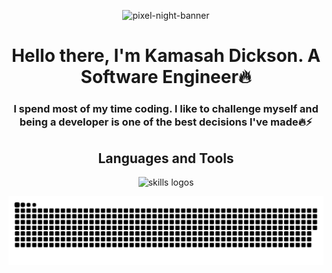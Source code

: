 <p align="center">
  <img src="https://github.com/Kamasah-Dickson/Kamasah-Dickson/assets/86136379/f0ea5680-1c02-4cd6-b3e8-ec06e282ea5f" alt="pixel-night-banner">
</p>

<h1 align="center">Hello there, I'm Kamasah Dickson. A Software Engineer🔥</h1>
<h3 align="center">I spend most of my time coding. I like to challenge myself and being a developer is one of the best decisions I've made🔥⚡</h3>

<!-- <p align="center">
  <img src="https://github-readme-stats.vercel.app/api?username=Kamasah-Dickson&show_icons=true&theme=tokyonight&hide_border=true"/>
  <img src="https://github-readme-stats.vercel.app/api/top-langs/?username=Kamasah-Dickson&layout=compact&langs_count=10&theme=tokyonight&hide_border=true&count-private=true"/>
</p> -->

<!-- <p align="center">
  <img src="https://github-profile-summary-cards.vercel.app/api/cards/profile-details?username=Kamasah-Dickson&theme=tokyonight"/>
</p> -->

<h2 align="center">Languages and Tools</h2>
<p align="center">
  <img src="https://skillicons.dev/icons?i=git,github,express,cypress,vite,sass,tailwind,nodejs,js,ts,react,solidity,nextjs,figma,prisma,python&perline=10" alt="skills logos" />
</p>

<!-- <p align="center">
  <img src="http://github-readme-streak-stats.herokuapp.com?user=Kamasah-Dickson&theme=tokyonight&hide_border=true"/>
  <img src="https://github-profile-summary-cards.vercel.app/api/cards/most-commit-language?username=Kamasah-Dickson&theme=tokyonight"/>
</p> -->

<p align="center">
  <img src="https://github.com/Kamasah-Dickson/Kamasah-Dickson/blob/output/github-contribution-grid-snake-dark.svg"/>
</p>


